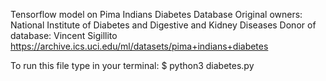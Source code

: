 Tensorflow model on Pima Indians Diabetes Database 
Original owners: National Institute of Diabetes and Digestive and Kidney Diseases
Donor of database: Vincent Sigillito
https://archive.ics.uci.edu/ml/datasets/pima+indians+diabetes

To run this file type in your terminal:
$ python3 diabetes.py